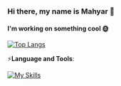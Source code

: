 ### Hi there, my name is Mahyar 👋

#### I'm working on something cool 🌞

[![Top Langs](https://github-readme-stats.vercel.app/api/top-langs/?username=mahyarnafisi)](https://github.com/mahyarnafisi/github-readme-stats)

⚡**Language and Tools**:

[![My Skills](https://skillicons.dev/icons?i=js,typescript,react,vite,redux,nodejs,express,mongodb,firebase,git,github,vscode,html,css,sass,tailwind,bootstrap,figma,ps&perline=20)](https://skillicons.dev)

